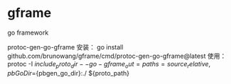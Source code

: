 # gframe
go framework

protoc-gen-go-gframe
安装：
  go install github.com/brunowang/gframe/cmd/protoc-gen-go-gframe@latest
使用：
  protoc -I ${include_proto_dir} --go-gframe_out=paths=source_relative,pbGoDir=${pbgen_go_dir}:./ ${proto_path}
